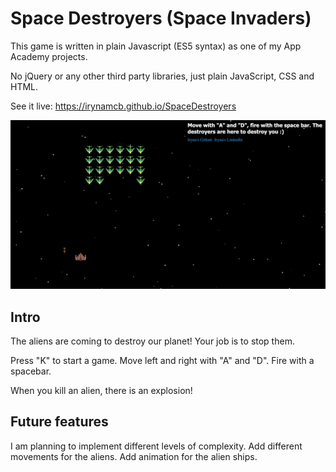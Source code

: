 # Space Destroyers (Space Invaders)

This game is written in plain Javascript (ES5 syntax) as one of my App Academy projects.

No jQuery or any other third party libraries, just plain JavaScript, CSS and HTML.

See it live: https://irynamcb.github.io/SpaceDestroyers

[![Space Invaders Screenshot](./screenshot.png "Screenshot")](https://irynamcb.github.io/SpaceDestroyers)

## Intro

The aliens are coming to destroy our planet! Your job is to stop them. 

Press "K" to start a game. 
Move left and right with "A" and "D". 
Fire with a spacebar.

When you kill an alien, there is an explosion! 

## Future features

I am planning to implement different levels of complexity.
Add different movements for the aliens.
Add animation for the alien ships.
